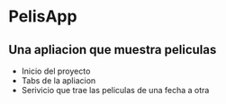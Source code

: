 # PelisApp

## Una apliacion que muestra peliculas 

- Inicio del proyecto
- Tabs de la apliacion 
- Serivicio que trae las peliculas de una fecha a otra